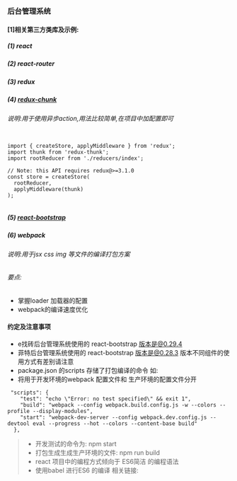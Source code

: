 ###  后台管理系统
#### [1]相关第三方类库及示例:
##### (1) react
##### (2) react-router
##### (3) redux
##### (4)  [redux-chunk](https://github.com/gaearon/redux-thunk)

###### 说明:用于使用异步action,用法比较简单,在项目中加配置即可
          
 ```
 
 import { createStore, applyMiddleware } from 'redux';
 import thunk from 'redux-thunk';
 import rootReducer from './reducers/index';
 
 // Note: this API requires redux@>=3.1.0
 const store = createStore(
   rootReducer,
   applyMiddleware(thunk)
 );
 
 
 ```
          
##### (5) [react-bootstrap](http://react-bootstrap.github.io/)
##### (6) webpack
###### 说明:用于jsx css img 等文件的编译打包方案
###### 要点:

- 掌握loader 加载器的配置  
- webpack的编译速度优化 

#### 约定及注意事项
- e找砖后台管理系统使用的 react-bootstrap 版本是@0.29.4
- 菲特后台管理系统使用的 react-bootstrap 版本是@0.28.3 版本不同组件的使用方式有差别请注意
- package.json 的scripts 存储了打包编译的命令 如:
- 将用于开发环境的webpack 配置文件和 生产环境的配置文件分开

```
 "scripts": {
    "test": "echo \"Error: no test specified\" && exit 1",
    "build": "webpack --config webpack.build.config.js -w --colors --profile --display-modules",
    "start": "webpack-dev-server --config webpack.dev.config.js --devtool eval --progress --hot --colors --content-base build"
  },

```
> *  开发测试的命令为: npm start
> *  打包生成生成生产环境的文件: npm run build
> * react 项目中的编程方式倾向于 ES6简洁 的编程语法
> * 使用babel 进行ES6 的编译 相关链接:
